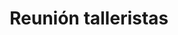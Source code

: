 ---
layout: agenda
title: Reunión talleristas
fecha: Martes 12 de Junio
published: false
hora: 19hs
orden: 3
link: /novedades/reunion-talleristas
---